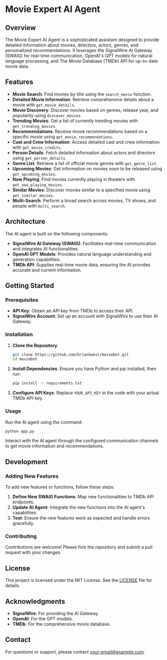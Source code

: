 # Movie Expert AI Agent

## Overview

The Movie Expert AI Agent is a sophisticated assistant designed to provide detailed information about movies, directors, actors, genres, and personalized recommendations. It leverages the SignalWire AI Gateway (SWAIG) for real-time communication, OpenAI's GPT models for natural language processing, and The Movie Database (TMDb) API for up-to-date movie data.

## Features

- **Movie Search**: Find movies by title using the `search_movie` function.
- **Detailed Movie Information**: Retrieve comprehensive details about a movie with `get_movie_details`.
- **Movie Discovery**: Discover movies based on genres, release year, and popularity using `discover_movies`.
- **Trending Movies**: Get a list of currently trending movies with `get_trending_movies`.
- **Recommendations**: Receive movie recommendations based on a specific movie using `get_movie_recommendations`.
- **Cast and Crew Information**: Access detailed cast and crew information with `get_movie_credits`.
- **Person Details**: Fetch detailed information about actors and directors using `get_person_details`.
- **Genre List**: Retrieve a list of official movie genres with `get_genre_list`.
- **Upcoming Movies**: Get information on movies soon to be released using `get_upcoming_movies`.
- **Now Playing**: Find movies currently playing in theaters with `get_now_playing_movies`.
- **Similar Movies**: Discover movies similar to a specified movie using `get_similar_movies`.
- **Multi-Search**: Perform a broad search across movies, TV shows, and people with `multi_search`.

## Architecture

The AI agent is built on the following components:

- **SignalWire AI Gateway (SWAIG)**: Facilitates real-time communication and integrates AI functionalities.
- **OpenAI GPT Models**: Provides natural language understanding and generation capabilities.
- **TMDb API**: Supplies real-time movie data, ensuring the AI provides accurate and current information.

## Getting Started

### Prerequisites

- **API Key**: Obtain an API key from TMDb to access their API.
- **SignalWire Account**: Set up an account with SignalWire to use their AI Gateway.

### Installation

1. **Clone the Repository**:
   ```bash
   git clone https://github.com/briankwest/moviebot.git
   cd moviebot
   ```

2. **Install Dependencies**:
   Ensure you have Python and pip installed, then run:
   ```bash
   pip install -r requirements.txt
   ```

3. **Configure API Keys**:
   Replace `YOUR_API_KEY` in the code with your actual TMDb API key.

### Usage

Run the AI agent using the command:
```bash
python app.py
```

Interact with the AI agent through the configured communication channels to get movie information and recommendations.

## Development

### Adding New Features

To add new features or functions, follow these steps:

1. **Define New SWAIG Functions**: Map new functionalities to TMDb API endpoints.
2. **Update AI Agent**: Integrate the new functions into the AI agent's capabilities.
3. **Test**: Ensure the new features work as expected and handle errors gracefully.

### Contributing

Contributions are welcome! Please fork the repository and submit a pull request with your changes.

## License

This project is licensed under the MIT License. See the [LICENSE](LICENSE) file for details.

## Acknowledgments

- **SignalWire**: For providing the AI Gateway.
- **OpenAI**: For the GPT models.
- **TMDb**: For the comprehensive movie database.

## Contact

For questions or support, please contact [your-email@example.com](mailto:your-email@example.com).

